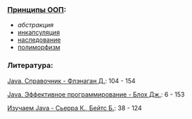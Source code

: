 ### [Принципы ООП](https://en.wikipedia.org/wiki/Object-oriented_programming):
- _абстракция_
- [инкапсуляция](https://en.wikipedia.org/wiki/Encapsulation_%28computer_programming%29) 
- [наследование](https://en.wikipedia.org/wiki/Inheritance_%28object-oriented_programming%29)
- [полиморфизм](https://en.wikipedia.org/wiki/Polymorphism_%28computer_science%29)

### Литература:

[Java. Справочник - Флэнаган Д.](http://gen.lib.rus.ec/book/index.php?md5=9A8F95A5F9DA2E98D34F3BE66BDB946E): 104 - 154

[Java. Эффективное программирование - Блох Дж.](http://gen.lib.rus.ec/book/index.php?md5=25908E8431AD9C9DF84639BE2EB1C687): 6 - 153

[Изучаем Java - Сьерра К., Бейтс Б.](http://gen.lib.rus.ec/book/index.php?md5=CA7B4123E75E174AB2A0B2CB7F9A766E): 38 - 124